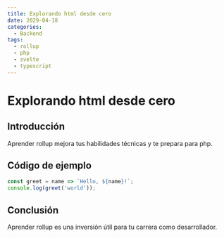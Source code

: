 ```yaml
---
title: Explorando html desde cero
date: 2029-04-18
categories:
  - Backend
tags:
  - rollup
  - php
  - svelte
  - typescript
---
```


# Explorando html desde cero

## Introducción

Aprender rollup mejora tus habilidades técnicas y te prepara para php.

## Código de ejemplo

```javascript
const greet = name => `Hello, ${name}!`;
console.log(greet('world'));
```

## Conclusión

Aprender rollup es una inversión útil para tu carrera como desarrollador.